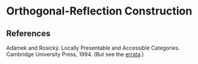 # Orthogonal-Reflection Construction

## References

Adámek and Rosický. Locally Presentable and Accessible Categories. Cambridge University Press, 1994.
(But see the [errata](https://ncatlab.org/nlab/files/AdamekRosicky_LPAC_Erratum.pdf).)
